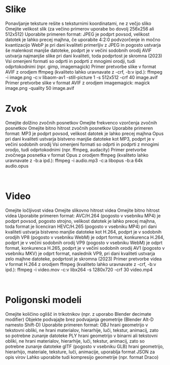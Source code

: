 # Slike
Ponavljanje teksture rešite s teksturnimi koordinatami, ne z večjo sliko
Omejite velikost slik (za večino primerov uporabe bo dovolj 256x256 ali 512x512)
Uporabite primeren format:
JPEG je podprt povsod, velikost datotek je lahko precej majhna, če uporabite 4:2:0 podvzorčenje in močno kvantizacijo
WebP je pri dani kvaliteti primerljiv z JPEG in pogosto ustvarja še malenkost manjše datoteke, podprt je v večini sodobnih orodij
AVIF ustvarja najmanjše slike pri dani kvaliteti, toda podprtost je skromna (2023)
Vsi omenjeni formati so odprti in podprti z mnogimi orodji, tudi odprtokodnimi (npr. gimp, imagemagick)
Primer pretvorbe slike v format AVIF z orodjem ffmpeg (kvaliteto lahko uravnavate z -crf, -b:v ipd.):
ffmpeg -i image.png -c:v libaom-av1 -still-picture 1 -s 512x512 -crf 40 image.avif
Primer pretvorbe slike v format AVIF z orodjem imagemagick:
magick image.png -quality 50 image.avif
<br>
# Zvok
Omejite dolžino zvočnih posnetkov
Omejite frekvenco vzorčenja zvočnih posnetkov
Omejite bitno hitrost zvočnih posnetkov
Uporabite primeren format:
MP3 je podprt povsod, velikost datotek je lahko precej majhna
Opus pri dani kvaliteti ustvarja bistveno manjše datoteke kot MP3, podprt je v večini sodobnih orodij
Vsi omenjeni formati so odprti in podprti z mnogimi orodjo, tudi odprtokodnimi (npr. ffmpeg, audacity)
Primer pretvorbe zvočnega posnetka v format Opus z orodjem ffmpeg (kvaliteto lahko uravnavate z -b:a ipd.):
ffmpeg -i audio.mp3 -c:a libopus -b:a 64k audio.opus

<br>

# Video
Omejite ločljivost videa
Omejite slikovno hitrost videa
Omejite bitno hitrost videa
Uporabite primeren format:
AVC/H.264 (pogosto v vsebniku MP4) je podprt povsod, pogosto strojno, velikost datotek je lahko precej majhna, toda format je licenciran
HEVC/H.265 (pogosto v vsebniku MP4) pri dani kvaliteti ustvarja bistveno manjše datoteke kot H.264, podprt je v sodobnih orodjih
VP8 (pogosto v vsebniku WebM) je odprt format, konkurenca H.264, podprt je v večini sodobnih orodij
VP9 (pogosto v vsebniku WebM) je odprt format, konkurenca H.265, podprt je v večini sodobnih orodij
AV1 (pogosto v vsebniku MKV) je odprt format, naslednik VP9, pri dani kvaliteti ustvarja zelo majhne datoteke, podprtost je skromna (2023)
Primer pretvorbe videa v format H.264 z orodjem ffmpeg (kvaliteto lahko uravnavate z -crf, -b:v ipd.):
ffmpeg -i video.mov -c:v libx264 -s 1280x720 -crf 30 video.mp4

<br> 

# Poligonski modeli
Omejite količino oglišč in trikotnikov (npr. z uporabo Blender decimate modifier)
Objekte podvajajte brez podvajanja geometrije (Blender Alt-D namesto Shift-D)
Uporabite primeren format:
OBJ hrani geometrijo v tekstovni obliki, ne hrani materialov, hierarhije, luči, tekstur, animacij, zato so potrebne zunanje datoteke
PLY hrani geometrijo v binarni ali tekstovni obliki, ne hrani materialov, hierarhije, luči, tekstur, animacij, zato so potrebne zunanje datoteke
glTF (pogosto v vsebniku GLB) hrani geometrijo, hierarhijo, materiale, teksture, luči, animacije, uporablja format JSON za opis virov
Lahko uporabite tudi kompresijo geometrije (npr. format Draco)
